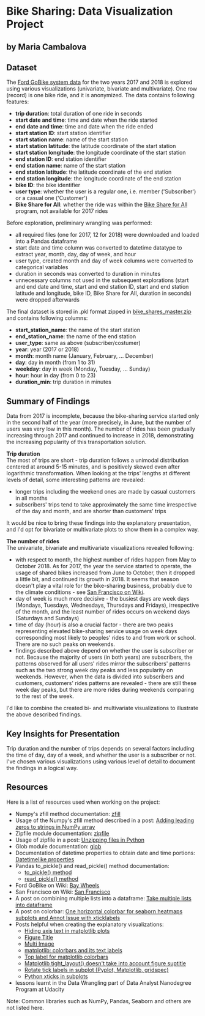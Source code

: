 # Bike Sharing: Data Visualization Project
## by Maria Cambalova


## Dataset

The [Ford GoBike system data](https://www.lyft.com/bikes/bay-wheels/system-data) for the two years 2017 and 2018 is explored using various visualizations (univariate, bivariate and multivariate). One row (record) is one bike ride, and it is anonymized. The data contains following features:
- __trip duration__: total duration of one ride in seconds
- __start date and time__: time and date when the ride started
- __end date and time__: time and date when the ride ended
- __start station ID__: start station identifier
- __start station name__: name of the start station
- __start station latitude__: the latitude coordinate of the start station
- __start station longitude__: the longitude coordinate of the start station
- __end station ID__: end station identifier
- __end station name__: name of the start station
- __end station latitude__: the latitude coordinate of the end station
- __end station longitude__: the longitude coordinate of the end station
- __bike ID__: the bike identifier
- __user type__: whether the user is a regular one, i.e. member ('Subscriber') or a casual one ('Customer')
- __Bike Share for All__: whether the ride was within the [Bike Share for All](https://www.lyft.com/bikes/bay-wheels/bike-share-for-all) program, not available for 2017 rides<br>

Before exploration, preliminary wrangling was performed:
- all required files (one for 2017, 12 for 2018) were downloaded and loaded into a Pandas dataframe
- start date and time column was converted to datetime datatype to extract year, month, day, day of week, and hour
- user type, created month and day of week columns were converted to categorical variables
- duration in seconds was converted to duration in minutes
- unnecessary columns not used in the subsequent explorations (start and end date and time, start and end station ID, start and end station latitude and longitude, bike ID, Bike Share for All, duration in seconds) were dropped afterwards  

The final dataset is stored in .pkl format zipped in [bike_shares_master.zip](/data) and contains following columns:
- __start_station_name__: the name of the start station
- __end_station_name__: the name of the end station
- __user_type__: same as above (subscriber/costumer)
- __year__: year (2017 or 2018)
- __month__: month name (January, February, ... December)
- __day__: day in month (from 1 to 31)
- __weekday__: day in week (Monday, Tuesday, ... Sunday)
- __hour__: hour in day (from 0 to 23)
- __duration_min__: trip duration in minutes  


## Summary of Findings

Data from 2017 is incomplete, because the bike-sharing service started only in the second half of the year (more precisely, in June, but the number of users was very low in this month). The number of rides has been gradually increasing through 2017 and continued to increase in 2018, demonstrating the increasing popularity of this transportation solution.  

__Trip duration__  
The most of trips are short - trip duration follows a unimodal distribution centered at around 5-15 minutes, and is positively skewed even after logarithmic transformation. When looking at the trips' lengths at different levels of detail, some interesting patterns are revealed:
- longer trips including the weekend ones are made by casual customers in all months
- subscribers' trips tend to take approximately the same time irrespective of the day and month, and are shorter than customers' trips  

It would be nice to bring these findings into the explanatory presentation, and I'd opt for bivariate or multivariate plots to show them in a complex way.  

__The number of rides__  
The univariate, bivariate and multivariate visualizations revealed following:
- with respect to month, the highest number of rides happen from May to October 2018. As for 2017, the year the service started to operate, the usage of shared bikes increased from June to October, then it dropped a little bit, and continued its growth in 2018. It seems that season doesn't play a vital role for the bike-sharing business, probably due to the climate conditions - see [San Francisco on Wiki](https://en.wikipedia.org/wiki/San_Francisco#Climate).
- day of week is much more decisive - the busiest days are week days (Mondays, Tuesdays, Wednesdays, Thursdays and Fridays), irrespective of the month, and the least number of rides occurs on weekend days (Saturdays and Sundays)
- time of day (hour) is also a crucial factor - there are two peaks representing elevated bike-sharing service usage on week days corresponding most likely to peoples' rides to and from work or school. There are no such peaks on weekends.
- findings described above depend on whether the user is subscriber or not. Because the majority of users (in both years) are subscribers, the patterns observed for all users' rides mirror the subscribers' patterns such as the two strong week day peaks and less popularity on weekends. However, when the data is divided into subscribers and customers, customers' rides patterns are revealed - there are still these week day peaks, but there are more rides during weekends comparing to the rest of the week.  

I'd like to combine the created bi- and multivariate visualizations to illustrate the above described findings.  


## Key Insights for Presentation

Trip duration and the number of trips depends on several factors including the time of day, day of a week, and whether the user is a subscriber or not. I've chosen various visualizations using various level of detail to document the findings in a logical way.  


## Resources

Here is a list of resources used when working on the project:

- Numpy's zfill method documentation: [zfill](https://numpy.org/doc/stable/reference/generated/numpy.char.zfill.html)
- Usage of the Numpy's zfill method described in a post: [Adding leading zeros to strings in NumPy array](https://stackoverflow.com/questions/55376333/adding-leading-zeros-to-strings-in-numpy-array)
- Zipfile module documentation: [zipfile](https://docs.python.org/3/library/zipfile.html)
- Usage of zipfile in a post: [Unzipping files in Python](https://stackoverflow.com/questions/3451111/unzipping-files-in-python)
- Glob module documentation: [glob](https://docs.python.org/3/library/glob.html)
- Documentation of datetime properties to obtain date and time portions: [Datetimelike properties](https://pandas.pydata.org/pandas-docs/stable/reference/series.html#datetimelike-properties)
- Pandas to_pickle() and read_pickle() method documentation:
    - [to_pickle() method](https://pandas.pydata.org/pandas-docs/stable/reference/api/pandas.DataFrame.to_pickle.html)
    - [read_pickle() method](https://pandas.pydata.org/pandas-docs/stable/reference/api/pandas.read_pickle.html)
- Ford GoBike on Wiki: [Bay Wheels](https://en.wikipedia.org/wiki/Bay_Wheels)
- San Francisco on Wiki: [San Francisco](https://en.wikipedia.org/wiki/San_Francisco#Climate)
- A post on combining multiple lists into a dataframe: [Take multiple lists into dataframe](https://stackoverflow.com/questions/30522724/take-multiple-lists-into-dataframe)
- A post on colorbar: [One horizontal colorbar for seaborn heatmaps subplots and Annot Issue with xticklabels](https://stackoverflow.com/questions/45122416/one-horizontal-colorbar-for-seaborn-heatmaps-subplots-and-annot-issue-with-xtick)
- Posts helpful when creating the explanatory visualizations:
    - [Hiding axis text in matplotlib plots](https://stackoverflow.com/questions/2176424/hiding-axis-text-in-matplotlib-plots)
    - [Figure Title](https://matplotlib.org/3.1.1/gallery/subplots_axes_and_figures/figure_title.html)
    - [Multi Image](https://matplotlib.org/gallery/images_contours_and_fields/multi_image.html#sphx-glr-gallery-images-contours-and-fields-multi-image-py)
    - [matplotlib: colorbars and its text labels](https://stackoverflow.com/questions/15908371/matplotlib-colorbars-and-its-text-labels)
    - [Top label for matplotlib colorbars](https://stackoverflow.com/questions/33737427/top-label-for-matplotlib-colorbars)
    - [Matplotlib tight_layout() doesn't take into account figure suptitle](https://stackoverflow.com/questions/8248467/matplotlib-tight-layout-doesnt-take-into-account-figure-suptitle)
    - [Rotate tick labels in subplot (Pyplot, Matplotlib, gridspec)](https://stackoverflow.com/questions/31186019/rotate-tick-labels-in-subplot-pyplot-matplotlib-gridspec/52461208)
    - [Python xticks in subplots](https://stackoverflow.com/questions/19626530/python-xticks-in-subplots)
- lessons learnt in the Data Wrangling part of Data Analyst Nanodegree Program at Udacity  

Note: Common libraries such as NumPy, Pandas, Seaborn and others are not listed here. 
